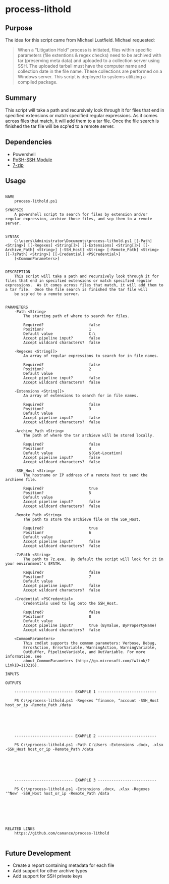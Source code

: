 # process-lithold

## Purpose
The idea for this script came from Michael Lustfield.  Michael requested:
> When a "Litigation Hold" process is initiated, files within specific parameters (file extentions & regex checks) need to be archived with tar (preserving meta data) and uploaded to a collection server using SSH. The uploaded tarball must have the computer name and collection date in the file name. These collections are performed on a Windows server. This script is deployed to systems utilizing a compiled package.



## Summary 

This script will take a path and recursively look through it for files that end in specified extensions or match specified regular expressions.  As it comes across files that match, it will add them to a tar file.  Once the file search is finished the tar file will be scp'ed to a remote server.

## Dependencies
- Powershell
- [PoSH-SSH Module](https://www.powershellgallery.com/packages/Posh-SSH/1.7.6)
- [7-zip](http://www.7-zip.org/)

## Usage
```

NAME
    process-lithold.ps1

SYNOPSIS
    A powershell script to search for files by extension and/or regular expression, archive those files, and scp them to a remote server.


SYNTAX
    C:\users\Administrator\Documents\process-lithold.ps1 [[-Path] <String>] [[-Regexes] <String[]>] [[-Extensions] <String[]>] [[-Archive_Path] <String>] [-SSH_Host] <String> [-Remote_Path] <String> [[-7zPath] <String>] [[-Credential] <PSCredential>]
    [<CommonParameters>]


DESCRIPTION
    This script will take a path and recursively look through it for files that end in specified extensions or match specified regular expressions.  As it comes across files that match, it will add them to a tar file.  Once the file search is finished the tar file will
    be scp'ed to a remote server.


PARAMETERS
    -Path <String>
        The starting path of where to search for files.

        Required?                    false
        Position?                    1
        Default value                C:\
        Accept pipeline input?       false
        Accept wildcard characters?  false

    -Regexes <String[]>
        An array of regular expressions to search for in file names.

        Required?                    false
        Position?                    2
        Default value
        Accept pipeline input?       false
        Accept wildcard characters?  false

    -Extensions <String[]>
        An array of extensions to search for in file names.

        Required?                    false
        Position?                    3
        Default value
        Accept pipeline input?       false
        Accept wildcard characters?  false

    -Archive_Path <String>
        The path of where the tar archieve will be stored locally.

        Required?                    false
        Position?                    4
        Default value                $(Get-Location)
        Accept pipeline input?       false
        Accept wildcard characters?  false

    -SSH_Host <String>
        The hostname or IP address of a remote host to send the archieve file.

        Required?                    true
        Position?                    5
        Default value
        Accept pipeline input?       false
        Accept wildcard characters?  false

    -Remote_Path <String>
        The path to store the archieve file on the SSH_Host.

        Required?                    true
        Position?                    6
        Default value
        Accept pipeline input?       false
        Accept wildcard characters?  false

    -7zPath <String>
        The path to 7z.exe.  By default the script will look for it in your environment's $PATH.

        Required?                    false
        Position?                    7
        Default value
        Accept pipeline input?       false
        Accept wildcard characters?  false

    -Credential <PSCredential>
        Credentials used to log onto the SSH_Host.

        Required?                    false
        Position?                    8
        Default value
        Accept pipeline input?       true (ByValue, ByPropertyName)
        Accept wildcard characters?  false

    <CommonParameters>
        This cmdlet supports the common parameters: Verbose, Debug,
        ErrorAction, ErrorVariable, WarningAction, WarningVariable,
        OutBuffer, PipelineVariable, and OutVariable. For more information, see
        about_CommonParameters (http://go.microsoft.com/fwlink/?LinkID=113216).

INPUTS

OUTPUTS

    -------------------------- EXAMPLE 1 --------------------------

    PS C:\>process-lithold.ps1 -Regexes ^finance, ^account -SSH_Host host_or_ip -Remote_Path /data






    -------------------------- EXAMPLE 2 --------------------------

    PS C:\>process-lithold.ps1 -Path C:\Users -Extensions .docx, .xlsx  -SSH_Host host_or_ip -Remote_Path /data






    -------------------------- EXAMPLE 3 --------------------------

    PS C:\>process-lithold.ps1 -Extensions .docx, .xlsx -Regexes '^New' -SSH_Host host_or_ip -Remote_Path /data







RELATED LINKS
    https://github.com/canance/process-lithold


```


## Future Development
- Create a report containing metadata for each file
- Add support for other archive types
- Add support for SSH private keys




